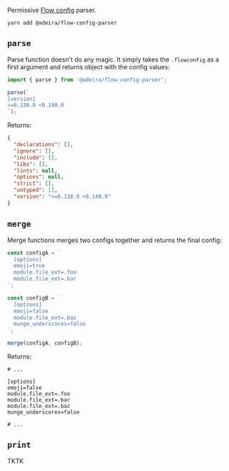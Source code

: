 Permissive [Flow config](https://flow.org/en/docs/config/) parser.

```text
yarn add @adeira/flow-config-parser
```

## `parse`

Parse function doesn't do any magic. It simply takes the `.flowconfig` as a first argument and returns object with the config values:

```js
import { parse } from '@adeira/flow-config-parser';

parse(`
[version]
>=0.138.0 <0.140.0
`);
```

Returns:

```json
{
  "declarations": [],
  "ignore": [],
  "include": [],
  "libs": [],
  "lints": null,
  "options": null,
  "strict": [],
  "untyped": [],
  "version": ">=0.138.0 <0.140.0"
}
```

## `merge`

Merge functions merges two configs together and returns the final config:

```js
const configA = `
  [options]
  emoji=true
  module.file_ext=.foo
  module.file_ext=.bar
`;

const configB = `
  [options]
  emoji=false
  module.file_ext=.baz
  munge_underscores=false
`;

merge(configA, configB);
```

Returns:

```text
# ...

[options]
emoji=false
module.file_ext=.foo
module.file_ext=.bar
module.file_ext=.baz
munge_underscores=false

# ...
```

## `print`

TKTK
